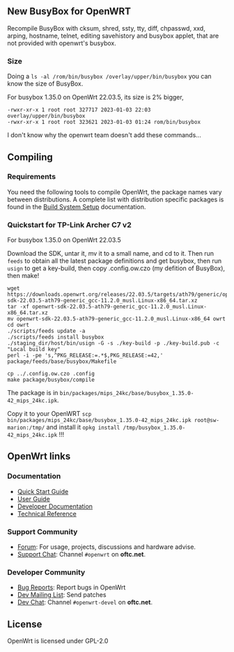 <!--
Filename: README.md
Author: Olivier Sirol <czo@free.fr>
License: GPL-2.0 (http://www.gnu.org/copyleft)
File Created: nov. 2018
Last Modified: Saturday 07 October 2023, 16:31
Edit Time: 2:01:53
-->

## New BusyBox for OpenWRT

Recompile BusyBox with
 cksum,
 shred,
 ssty,
 tty,
 diff,
 chpasswd,
 xxd,
 arping,
 hostname,
 telnet,
 editing savehistory
 and busybox applet, that are not provided with openwrt's busybox.

### Size

Doing a `ls -al /rom/bin/busybox /overlay/upper/bin/busybox` you can know the size of BusyBox.

For busybox 1.35.0 on OpenWrt 22.03.5, its size is 2% bigger,

```
-rwxr-xr-x 1 root root 327717 2023-01-03 22:03 overlay/upper/bin/busybox
-rwxr-xr-x 1 root root 323621 2023-01-03 01:24 rom/bin/busybox
```

I don't know why the openwrt team doesn't add these commands...


## Compiling

### Requirements

You need the following tools to compile OpenWrt, the package names vary between
distributions. A complete list with distribution specific packages is found in
the [Build System Setup](https://openwrt.org/docs/guide-developer/build-system/install-buildsystem)
documentation.


### Quickstart for TP-Link Archer C7 v2

For busybox 1.35.0 on OpenWrt 22.03.5

Download the SDK, untar it, mv it to a small name, and cd to it. Then run `feeds` to obtain all the latest package definitions and get busybox, then run `usign` to get a key-build, then copy .config.ow.czo (my defition of BusyBox), then make!

```
wget https://downloads.openwrt.org/releases/22.03.5/targets/ath79/generic/openwrt-sdk-22.03.5-ath79-generic_gcc-11.2.0_musl.Linux-x86_64.tar.xz
tar -xf openwrt-sdk-22.03.5-ath79-generic_gcc-11.2.0_musl.Linux-x86_64.tar.xz
mv openwrt-sdk-22.03.5-ath79-generic_gcc-11.2.0_musl.Linux-x86_64 owrt
cd owrt
./scripts/feeds update -a
./scripts/feeds install busybox
./staging_dir/host/bin/usign -G -s ./key-build -p ./key-build.pub -c "Local build key"
perl -i -pe 's,^PKG_RELEASE:=.*$,PKG_RELEASE:=42,' package/feeds/base/busybox/Makefile

cp ../.config.ow.czo .config
make package/busybox/compile
```

The package is in `bin/packages/mips_24kc/base/busybox_1.35.0-42_mips_24kc.ipk`.

Copy it to your OpenWRT
 `scp bin/packages/mips_24kc/base/busybox_1.35.0-42_mips_24kc.ipk root@sw-marion:/tmp/`
and install it
 `opkg install /tmp/busybox_1.35.0-42_mips_24kc.ipk`
  !!!

## OpenWrt links

### Documentation

* [Quick Start Guide](https://openwrt.org/docs/guide-quick-start/start)
* [User Guide](https://openwrt.org/docs/guide-user/start)
* [Developer Documentation](https://openwrt.org/docs/guide-developer/start)
* [Technical Reference](https://openwrt.org/docs/techref/start)

### Support Community

* [Forum](https://forum.openwrt.org): For usage, projects, discussions and hardware advise.
* [Support Chat](https://webchat.oftc.net/#openwrt): Channel `#openwrt` on **oftc.net**.

### Developer Community

* [Bug Reports](https://bugs.openwrt.org): Report bugs in OpenWrt
* [Dev Mailing List](https://lists.openwrt.org/mailman/listinfo/openwrt-devel): Send patches
* [Dev Chat](https://webchat.oftc.net/#openwrt-devel): Channel `#openwrt-devel` on **oftc.net**.

## License

OpenWrt is licensed under GPL-2.0


